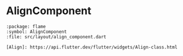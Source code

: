 # AlignComponent

```{dartdoc}
:package: flame
:symbol: AlignComponent
:file: src/layout/align_component.dart

[Align]: https://api.flutter.dev/flutter/widgets/Align-class.html
```
